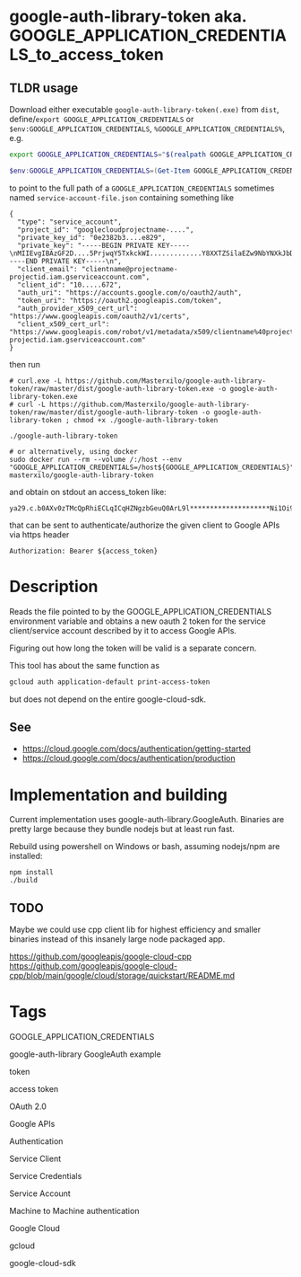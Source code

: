 # google-auth-library-token aka. GOOGLE_APPLICATION_CREDENTIALS_to_access_token

## TLDR usage
Download either executable `google-auth-library-token(.exe)` from `dist`, define/`export GOOGLE_APPLICATION_CREDENTIALS` or `$env:GOOGLE_APPLICATION_CREDENTIALS`, `%GOOGLE_APPLICATION_CREDENTIALS%`, e.g.

```bash
export GOOGLE_APPLICATION_CREDENTIALS="$(realpath GOOGLE_APPLICATION_CREDENTIALS)"
```
```powershell
$env:GOOGLE_APPLICATION_CREDENTIALS=(Get-Item GOOGLE_APPLICATION_CREDENTIALS).FullName
```

to point to the full path of a `GOOGLE_APPLICATION_CREDENTIALS` sometimes named `service-account-file.json` containing something like

```
{
  "type": "service_account",
  "project_id": "googlecloudprojectname-....",
  "private_key_id": "0e2382b3....e829",
  "private_key": "-----BEGIN PRIVATE KEY-----\nMIIEvgIBAzGF2D....5PrjwqY5TxkckWI.............Y8XXTZSilaEZw9NbYNXkJbDNYbAZmpQ4KJUV4CX1AoGBALxfl4vAexkBr3OrPw47\nJIStE/+6XbbTTqzg\n/\n6sQosMIlSscB2EI3tnsdVg6M\n-----END PRIVATE KEY-----\n",
  "client_email": "clientname@projectname-projectid.iam.gserviceaccount.com",
  "client_id": "10.....672",
  "auth_uri": "https://accounts.google.com/o/oauth2/auth",
  "token_uri": "https://oauth2.googleapis.com/token",
  "auth_provider_x509_cert_url": "https://www.googleapis.com/oauth2/v1/certs",
  "client_x509_cert_url": "https://www.googleapis.com/robot/v1/metadata/x509/clientname%40projectname-projectid.iam.gserviceaccount.com"
}
```

then run

```
# curl.exe -L https://github.com/Masterxilo/google-auth-library-token/raw/master/dist/google-auth-library-token.exe -o google-auth-library-token.exe
# curl -L https://github.com/Masterxilo/google-auth-library-token/raw/master/dist/google-auth-library-token -o google-auth-library-token ; chmod +x ./google-auth-library-token

./google-auth-library-token

# or alternatively, using docker
sudo docker run --rm --volume /:/host --env "GOOGLE_APPLICATION_CREDENTIALS=/host${GOOGLE_APPLICATION_CREDENTIALS}" masterxilo/google-auth-library-token
```

and obtain on stdout an access_token like:

```
ya29.c.b0AXv0zTMcQpRhiECLqICqHZNgzbGeuQ0ArL9l********************Ni1Oi9Q0cOarCqUZPCNDX70........................................................................................................................................................................................................................................................................................................................................................................................................................................................................................................................................................................................................................................................................................................................................................................................................................
```

that can be sent to authenticate/authorize the given client to Google APIs via https header

```
Authorization: Bearer ${access_token}
```

# Description
Reads the file pointed to by the GOOGLE_APPLICATION_CREDENTIALS environment variable and obtains a new oauth 2 token for the service client/service account described by it to access Google APIs.

Figuring out how long the token will be valid is a separate concern.

This tool has about the same function as

```bash
gcloud auth application-default print-access-token
```

but does not depend on the entire google-cloud-sdk.

## See
* https://cloud.google.com/docs/authentication/getting-started
* https://cloud.google.com/docs/authentication/production

# Implementation and building
Current implementation uses google-auth-library.GoogleAuth. Binaries are pretty large because they bundle nodejs but at least run fast.

Rebuild using powershell on Windows or bash, assuming nodejs/npm are installed:
```
npm install
./build
```

## TODO
Maybe we could use cpp client lib for highest efficiency and smaller binaries instead of this insanely large node packaged app.

https://github.com/googleapis/google-cloud-cpp
https://github.com/googleapis/google-cloud-cpp/blob/main/google/cloud/storage/quickstart/README.md

# Tags
GOOGLE_APPLICATION_CREDENTIALS

google-auth-library GoogleAuth example

token

access token

OAuth 2.0

Google APIs

Authentication

Service Client

Service Credentials

Service Account

Machine to Machine authentication

Google Cloud

gcloud

google-cloud-sdk
